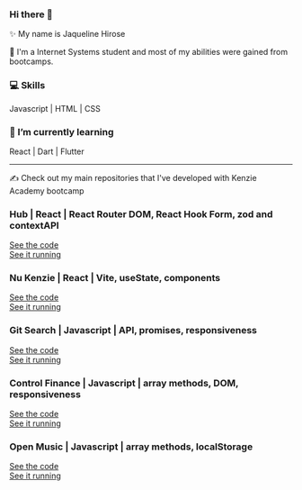 ### Hi there 👋

✨ My name is Jaqueline Hirose

🚀 I'm a Internet Systems student and most of my abilities were gained from bootcamps.

### 💻 Skills

Javascript | HTML | CSS 

### 🌱 I’m currently learning 

React | Dart | Flutter
____

✍ Check out my main repositories that I've developed with Kenzie Academy bootcamp

<div>
  <h3>Hub | React | React Router DOM, React Hook Form, zod and contextAPI</h3>
  <a href="https://github.com/Kenzie-Academy-Brasil-Developers/react-entrega-kenzie-hub-jaq442"> See the code </a><br>
  <a href="https://hub-azure-eta.vercel.app/"> See it running </a>
</div>

<div>
  <h3>Nu Kenzie | React | Vite, useState, components</h3>
  <a href="https://github.com/jaq442/finance-jaq"> See the code </a><br>
  <a href="https://finance-jaq.vercel.app/"> See it running </a>
</div>

<div>
  <h3>Git Search | Javascript | API, promises, responsiveness</h3>
  <a href="https://github.com/jaq442/git-search"> See the code </a><br>
  <a href="https://kenzie-academy-brasil-developers.github.io/Kenzie-Academy-Brasil-Developers-gitSearchBase-jaq442/"> See it running </a>
</div>

<div>
  <h3>Control Finance | Javascript | array methods, DOM, responsiveness</h3>
  <a href="https://github.com/jaq442/control-finance"> See the code </a><br>
  <a href="https://kenzie-academy-brasil-developers.github.io/Kenzie-Academy-Brasil-Developers-control-finance-jaq442/"> See it running </a>
</div>

<div>
  <h3>Open Music | Javascript | array methods, localStorage</h3>
  <a href="https://github.com/jaq442/open-musicc"> See the code </a><br>
  <a href="https://kenzie-academy-brasil-developers.github.io/Kenzie-Academy-Brasil-Developers-open-music-base-jaq442/"> See it running </a>
</div>





<!--
**jaq442/jaq442** is a ✨ _special_ ✨ repository because its `README.md` (this file) appears on your GitHub profile.

Here are some ideas to get you started:

- 🔭 I’m currently working on ...
- 🌱 I’m currently learning ...
- 👯 I’m looking to collaborate on ...
- 🤔 I’m looking for help with ...
- 💬 Ask me about ...
- 📫 How to reach me: ...
- 😄 Pronouns: ...
- ⚡ Fun fact: ...
-->
